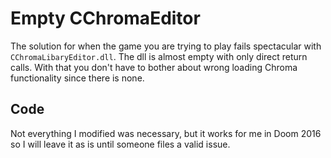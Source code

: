 # Empty CChromaEditor

The solution for when the game you are trying to play fails spectacular with `CChromaLibaryEditor.dll`.
The dll is almost empty with only direct return calls. With that you don't have to bother about wrong loading Chroma functionality since there is none.

## Code

Not everything I modified was necessary, but it works for me in Doom 2016 so I will leave it as is until someone files a valid issue.
